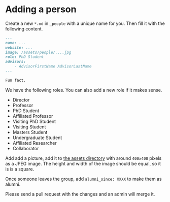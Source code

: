 # Adding a person

Create a new `*.md` in `_people` with a unique name for you. Then fill it with the following content.

```md
---
name: ...
website: ...
image: /assets/people/....jpg
role: PhD Student
advisors:
    - AdvisorFirstName AdvisorLastName
---

Fun fact.
```

We have the following roles. You can also add a new role if it makes sense.
  - Director
  - Professor
  - PhD Student
  - Affiliated Professor
  - Visiting PhD Student
  - Visiting Student
  - Masters Student
  - Undergraduate Student
  - Affiliated Researcher
  - Collaborator

Add add a picture, add it to [the assets directory](../assets/people) with around `400x400` pixels as a JPEG image.  The height and width of the image should be equal, so it is is a square.

Once someone leaves the group, add `alumni_since: XXXX` to make them as alumni.

Please send a pull request with the changes and an admin will merge it. 
